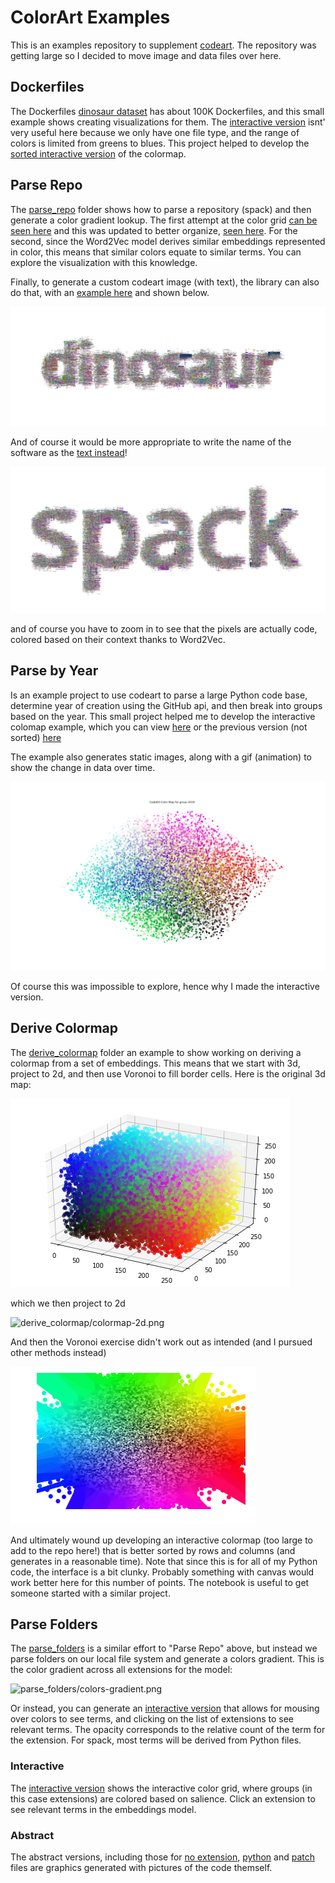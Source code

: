 # ColorArt Examples

This is an examples repository to supplement [codeart](https://github.com/vsoch/codeart).
The repository was getting large so I decided to move image and data files over here.

## Dockerfiles

The Dockerfiles [dinosaur dataset](https://github.com/vsoch/dockerfiles) has about 100K Dockerfiles, 
and this small example shows creating visualizations for them. The [interactive version](https://vsoch.github.io/codeart-examples/dockerfiles/web/) isnt' very useful here because we only have one file type, and the range of colors
is limited from greens to blues. This project helped to develop the [sorted interactive version](https://vsoch.github.io/codeart-examples/dockerfiles/sorted/) of the colormap.

## Parse Repo

The [parse_repo](parse_repo) folder shows how to parse a repository (spack)
and then generate a color gradient lookup. The first attempt at the color grid
[can be seen here](https://vsoch.github.io/codeart-examples/parse_repo/web/)
and this was updated to better organize, [seen here](https://vsoch.github.io/codeart-examples/parse_repo/sorted/).
For the second, since the Word2Vec model derives similar embeddings represented in color,
this means that similar colors equate to similar terms. You can explore the visualization
with this knowledge.

Finally, to generate a custom codeart image (with text), the library can
also do that, with an [example here](https://vsoch.github.io/codeart-examples/parse_repo/text.html)
and shown below.

![parse_repo/text.png](parse_repo/text.png)


And of course it would be more appropriate to write the name of the software as the
[text instead](https://vsoch.github.io/codeart-examples/parse_repo/spack.html)!

![parse_repo/spack-text.png](parse_repo/spack-text.png)

and of course you have to zoom in to see that the pixels are actually code, colored
based on their context thanks to Word2Vec.


## Parse by Year

Is an example project to use codeart to parse a large Python code base, determine
year of creation using the GitHub api, and then break into groups based on the year.
This small project helped me to develop the interactive colomap example, which
you can view [here](https://vsoch.github.io/codeart-examples/parse_by_year/web) or
the previous version (not sorted) [here](https://vsoch.github.io/codeart-examples/parse_by_year/web-unsorted/)

The example also generates static images, along with a gif (animation) to
show the change in data over time.

![colormap-groups.gif](parse_by_year/colormap-groups.gif)

Of course this was impossible to explore, hence why I made the interactive version.

## Derive Colormap

The [derive_colormap](derive_colormap) folder an example to show working on deriving a colormap from a set of embeddings. 
This means that we start with 3d, project to 2d, and then use Voronoi to
fill border cells. Here is the original 3d map:

![derive_colormap/colormap-3d.png](derive_colormap/colormap-3d.png)

which we then project to 2d

![derive_colormap/colormap-2d.png](derive_colormap/colormap-2d.png)

And then the Voronoi exercise didn't work out as intended (and I pursued other methods
instead)

![derive_colormap/sploosh.png](derive_colormap/sploosh.png)

And ultimately wound up developing an interactive colormap (too large to add to the 
repo here!) that is better sorted by rows and columns (and generates in a reasonable time).
Note that since this is for all of my Python code, the interface is a bit clunky.
Probably something with canvas would work better here for this number of points.
The notebook is useful to get someone started with a similar project.

## Parse Folders

The [parse_folders](parse_folders) is a similar effort to "Parse Repo" above,
but instead we parse folders on our local file system and generate a colors
gradient. This is the color gradient across all extensions for the model:

![parse_folders/colors-gradient.png](parse_folders/colors-gradient.png)

Or instead, you can generate an [interactive version](https://vsoch.github.io/codeart-examples/parse_repo/web/)
that allows for mousing over colors to see terms, and clicking on the list
of extensions to see relevant terms. The opacity corresponds to the relative
count of the term for the extension. For spack, most terms will be derived
from Python files.

### Interactive

The [interactive version](https://vsoch.github.io/codeart-examples/parse_repo/web/) shows the interactive color grid, where groups (in this case extensions) are colored based on salience. Click an extension to see relevant terms in the embeddings model.

### Abstract
The abstract versions, including those for [no extension](https://vsoch.github.io/codeart-examples/parse_repo/spack/codeart.html), [python](https://vsoch.github.io/codeart-examples/parse_repo/spack/codeart.py.html) and [patch](https://vsoch.github.io/codeart-examples/parse_repo/spack/codeart.patch.html) files are graphics generated with pictures of the code themself.
